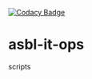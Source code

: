 [![Codacy Badge](https://api.codacy.com/project/badge/Grade/ae75f47df6e547d8bd0db1c24ee1250c)](https://www.codacy.com/manual/e-xact/asbl-it-ops?utm_source=github.com&amp;utm_medium=referral&amp;utm_content=ae-exact/asbl-it-ops&amp;utm_campaign=Badge_Grade)
# asbl-it-ops
scripts
